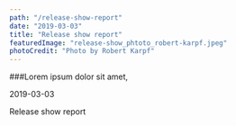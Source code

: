 ```yaml
---
path: "/release-show-report"
date: "2019-03-03"
title: "Release show report"
featuredImage: "release-show_phtoto_robert-karpf.jpeg"
photoCredit: "Photo by Robert Karpf"
---
```


###Lorem ipsum dolor sit amet, 

2019-03-03 

Release show report
